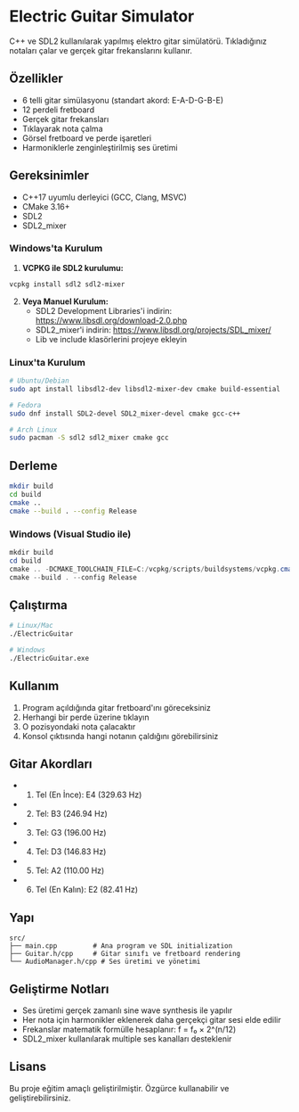 # Electric Guitar Simulator

C++ ve SDL2 kullanılarak yapılmış elektro gitar simülatörü. Tıkladığınız notaları çalar ve gerçek gitar frekanslarını kullanır.

## Özellikler

- 6 telli gitar simülasyonu (standart akord: E-A-D-G-B-E)
- 12 perdeli fretboard
- Gerçek gitar frekansları
- Tıklayarak nota çalma
- Görsel fretboard ve perde işaretleri
- Harmoniklerle zenginleştirilmiş ses üretimi

## Gereksinimler

- C++17 uyumlu derleyici (GCC, Clang, MSVC)
- CMake 3.16+
- SDL2
- SDL2_mixer

### Windows'ta Kurulum

1. **VCPKG ile SDL2 kurulumu:**
```powershell
vcpkg install sdl2 sdl2-mixer
```

2. **Veya Manuel Kurulum:**
   - SDL2 Development Libraries'i indirin: https://www.libsdl.org/download-2.0.php
   - SDL2_mixer'i indirin: https://www.libsdl.org/projects/SDL_mixer/
   - Lib ve include klasörlerini projeye ekleyin

### Linux'ta Kurulum

```bash
# Ubuntu/Debian
sudo apt install libsdl2-dev libsdl2-mixer-dev cmake build-essential

# Fedora
sudo dnf install SDL2-devel SDL2_mixer-devel cmake gcc-c++

# Arch Linux
sudo pacman -S sdl2 sdl2_mixer cmake gcc
```

## Derleme

```bash
mkdir build
cd build
cmake ..
cmake --build . --config Release
```

### Windows (Visual Studio ile)

```powershell
mkdir build
cd build
cmake .. -DCMAKE_TOOLCHAIN_FILE=C:/vcpkg/scripts/buildsystems/vcpkg.cmake
cmake --build . --config Release
```

## Çalıştırma

```bash
# Linux/Mac
./ElectricGuitar

# Windows
./ElectricGuitar.exe
```

## Kullanım

1. Program açıldığında gitar fretboard'ını göreceksiniz
2. Herhangi bir perde üzerine tıklayın
3. O pozisyondaki nota çalacaktır
4. Konsol çıktısında hangi notanın çaldığını görebilirsiniz

## Gitar Akordları

- 1. Tel (En İnce): E4 (329.63 Hz)
- 2. Tel: B3 (246.94 Hz) 
- 3. Tel: G3 (196.00 Hz)
- 4. Tel: D3 (146.83 Hz)
- 5. Tel: A2 (110.00 Hz)
- 6. Tel (En Kalın): E2 (82.41 Hz)

## Yapı

```
src/
├── main.cpp         # Ana program ve SDL initialization
├── Guitar.h/cpp     # Gitar sınıfı ve fretboard rendering
└── AudioManager.h/cpp # Ses üretimi ve yönetimi
```

## Geliştirme Notları

- Ses üretimi gerçek zamanlı sine wave synthesis ile yapılır
- Her nota için harmonikler eklenerek daha gerçekçi gitar sesi elde edilir
- Frekanslar matematik formülle hesaplanır: f = f₀ × 2^(n/12)
- SDL2_mixer kullanılarak multiple ses kanalları desteklenir

## Lisans

Bu proje eğitim amaçlı geliştirilmiştir. Özgürce kullanabilir ve geliştirebilirsiniz. 